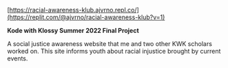 [https://racial-awareness-klub.ajvrno.repl.co/](https://replit.com/@ajvrno/racial-awareness-klub?v=1)

**Kode with Klossy Summer 2022 Final Project**

A social justice awareness website that me and two other KWK scholars worked on. This site informs youth about racial injustice brought by current events.
